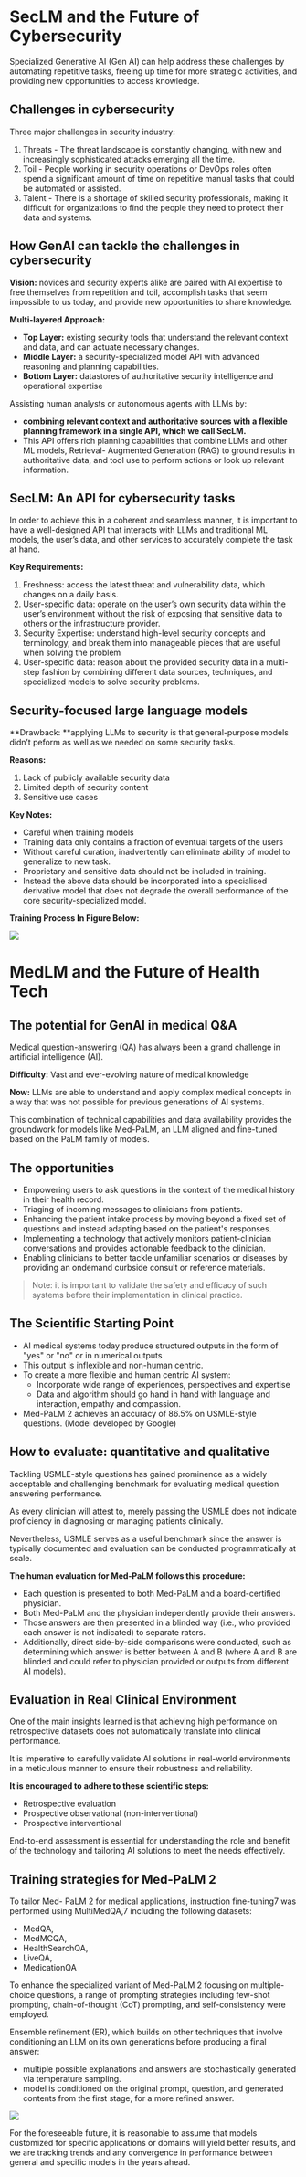 # SecLM and the Future of Cybersecurity

Specialized Generative AI (Gen AI) can help address these challenges by automating repetitive tasks, freeing up time for more strategic activities, and providing new opportunities to access knowledge.

## Challenges in cybersecurity

Three major challenges in security industry:
1. Threats - The threat landscape is constantly changing, with new and increasingly sophisticated attacks emerging all the time.
2. Toil - People working in security operations or DevOps roles often spend a significant amount of time on repetitive manual tasks that could be automated or assisted.
3. Talent - There is a shortage of skilled security professionals, making it difficult for organizations to find the people they need to protect their data and systems.

## How GenAI can tackle the challenges in cybersecurity

**Vision:** novices and security experts alike are paired with AI expertise to free themselves from repetition and toil, accomplish tasks that seem impossible to us today, and provide new opportunities to share knowledge.

**Multi-layered Approach:**

- **Top Layer:** existing security tools that understand the relevant context and data, and can actuate necessary changes.
- **Middle Layer:** a security-specialized model API with advanced reasoning and planning capabilities.
- **Bottom Layer:** datastores of authoritative security intelligence and operational expertise

Assisting human analysts or autonomous agents with LLMs by:

- **combining relevant context and authoritative sources with a flexible planning framework in a single API, which we call SecLM.**
- This API offers rich planning capabilities that combine LLMs and other ML models, Retrieval- Augmented Generation (RAG) to ground results in authoritative data, and tool use to perform actions or look up relevant information.

## SecLM: An API for cybersecurity tasks

In order to achieve this in a coherent and seamless manner, it is important to have a well-designed API that interacts with LLMs and traditional ML models, the user’s data, and other services to accurately complete the task at hand.

**Key Requirements:**

1. Freshness: access the latest threat and vulnerability data, which changes on a daily basis.
2. User-specific data: operate on the user’s own security data within the user’s environment without the risk of exposing that sensitive data to others or the infrastructure provider.
3. Security Expertise: understand high-level security concepts and terminology, and break them into manageable pieces that are useful when solving the problem
4. User-specific data: reason about the provided security data in a multi-step fashion by combining different data sources, techniques, and specialized models to solve security problems.

## Security-focused large language models

**Drawback: **applying LLMs to security is that general-purpose models didn’t peform as well as we needed on some security tasks.

**Reasons:**

1. Lack of publicly available security data
2. Limited depth of security content
3. Sensitive use cases

**Key Notes:**
- Careful when training models
- Training data only contains a fraction of eventual targets of the users
- Without careful curation, inadvertently can eliminate ability of model to generalize to new task.
- Proprietary and sensitive data should not be included in training.
- Instead the above data should be incorporated into a specialised derivative model that does not degrade the overall performance of the core security-specialized model.

**Training Process In Figure Below:**

![](Screenshots/SecLM_Training.png)

# MedLM and the Future of Health Tech

## The potential for GenAI in medical Q&A

Medical question-answering (QA) has always been a grand challenge in artificial intelligence (AI).

**Difficulty:** Vast and ever-evolving nature of medical knowledge

**Now:** LLMs are able to understand and apply complex medical concepts in a way that was not possible for previous generations of AI systems.

This combination of technical capabilities and data availability provides the groundwork for models like Med-PaLM, an LLM aligned and fine-tuned based on the PaLM family of models.

## The opportunities

- Empowering users to ask questions in the context of the medical history in their health record.
- Triaging of incoming messages to clinicians from patients.
- Enhancing the patient intake process by moving beyond a fixed set of questions and instead adapting based on the patient's responses.
- Implementing a technology that actively monitors patient-clinician conversations and provides actionable feedback to the clinician.
- Enabling clinicians to better tackle unfamiliar scenarios or diseases by providing an ondemand curbside consult or reference materials.

> Note: it is important to validate the safety and efficacy of such systems before their implementation in clinical practice.

## The Scientific Starting Point

- AI medical systems today produce structured outputs in the form of "yes" or "no" or in numerical outputs
- This output is inflexible and non-human centric.
- To create a more flexible and human centric AI system:
	- Incorporate wide range of experiences, perspectives and expertise
	- Data and algorithm should go hand in hand with language and interaction, empathy and compassion.
- Med-PaLM 2 achieves an accuracy of 86.5% on USMLE-style questions. (Model developed by Google)

## How to evaluate: quantitative and qualitative

Tackling USMLE-style questions has gained prominence as a widely acceptable and challenging benchmark for evaluating medical question answering performance.

As every clinician will attest to, merely passing the USMLE does not indicate proficiency in diagnosing or managing patients clinically.

Nevertheless, USMLE serves as a useful benchmark since the answer is typically documented and evaluation can be conducted programmatically at scale.

**The human evaluation for Med-PaLM follows this procedure:**

- Each question is presented to both Med-PaLM and a board-certified physician.
- Both Med-PaLM and the physician independently provide their answers.
- Those answers are then presented in a blinded way (i.e., who provided each answer is not indicated) to separate raters.
- Additionally, direct side-by-side comparisons were conducted, such as determining which answer is better between A and B (where A and B are blinded and could refer to physician provided or outputs from different AI models).

## Evaluation in Real Clinical Environment

One of the main insights learned is that achieving high performance on retrospective datasets does not automatically translate into clinical performance.

It is imperative to carefully validate AI solutions in real-world environments in a meticulous manner to ensure their robustness and reliability.

**It is encouraged to adhere to these scientific steps:**

- Retrospective evaluation
- Prospective observational (non-interventional)
- Prospective interventional

End-to-end assessment is essential for understanding the role and benefit of the technology and tailoring AI solutions to meet the needs effectively.

## Training strategies for Med-PaLM 2

To tailor Med- PaLM 2 for medical applications, instruction fine-tuning7 was performed using MultiMedQA,7 including the following datasets:
- MedQA,
- MedMCQA,
- HealthSearchQA,
- LiveQA,
- MedicationQA

To enhance the specialized variant of Med-PaLM 2 focusing on multiple-choice questions, a range of prompting strategies including few-shot prompting, chain-of-thought (CoT) prompting, and self-consistency were employed.

Ensemble refinement (ER), which builds on other techniques that involve conditioning an LLM on its own generations before producing a final answer:

- multiple possible explanations and answers are stochastically generated via temperature sampling.
- model is conditioned on the original prompt, question, and generated contents from the first stage, for a more refined answer.

![](Screenshots/ensemble_refinement.png)

For the foreseeable future, it is reasonable to assume that models customized for specific applications or domains will yield better results, and we are tracking trends and any convergence in performance between general and specific models in the years ahead.